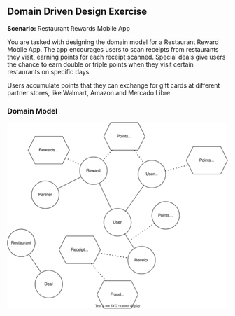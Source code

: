 ## Domain Driven Design Exercise

**Scenario:** Restaurant Rewards Mobile App

You are tasked with designing the domain model for a Restaurant Reward Mobile App. The app 
encourages users to scan receipts from restaurants they visit, earning points for each 
receipt scanned. Special deals give users the chance to earn double or triple points when 
they visit certain restaurants on specific days.

Users accumulate points that they can exchange for gift cards at different partner stores, 
like Walmart, Amazon and Mercado Libre. 

### Domain Model

![domain](./DomainModel.svg)